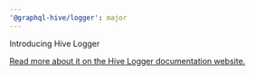 ```yaml
---
'@graphql-hive/logger': major
---
```


Introducing Hive Logger

[Read more about it on the Hive Logger documentation website.](https://the-guild.dev/graphql/hive/docs/logger)
